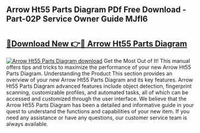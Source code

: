 ## Arrow Ht55 Parts Diagram PDf Free Download - Part-02P Service Owner Guide MJfl6

# <h2><a href="http://dfkajk.blite.top/?on=Arrow+Ht55+Parts+Diagram">🔗Download New 👉🔴 Arrow Ht55 Parts Diagram</a></h2>

[![Arrow Ht55 Parts Diagram download](https://i.imgur.com/lujVjoI.png)](http://dfkajk.blite.top/?on=Arrow+Ht55+Parts+Diagram)
Get the Most Out of It! This manual offers tips and tricks to maximize the performance of your new Arrow Ht55 Parts Diagram. Understanding the Product This section provides an overview of your new Arrow Ht55 Parts Diagram and its key features. Arrow Ht55 Parts Diagram advanced features include object detection, fingerprint scanning, customizable profiles, and automated tasks, all of which can be accessed and customized through the user interface. We believe that the Arrow Ht55 Parts Diagram has been a detailed and informative guide in your quest to understand the functions and capabilities of your new item. If you need any assistance or have any questions, our customer service team is always available.
